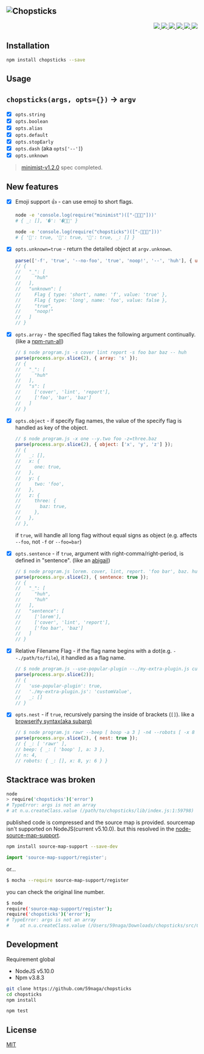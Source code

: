 ![Chopsticks](https://cloud.githubusercontent.com/assets/1548478/14408405/822af84a-ff2e-11e5-81d9-9d2d05f48911.gif)
---

<p align="right">
  <a href="https://npmjs.org/package/chopsticks">
    <img src="https://img.shields.io/npm/v/chopsticks.svg?style=flat-square">
  </a>
  <a href="https://travis-ci.org/59naga/chopsticks">
    <img src="http://img.shields.io/travis/59naga/chopsticks.svg?style=flat-square">
  </a>
  <a href="https://ci.appveyor.com/project/59naga/chopsticks">
    <img src="https://img.shields.io/appveyor/ci/59naga/chopsticks.svg?style=flat-square">
  </a>
  <a href="https://codeclimate.com/github/59naga/chopsticks/coverage">
    <img src="https://img.shields.io/codeclimate/github/59naga/chopsticks.svg?style=flat-square">
  </a>
  <a href="https://codeclimate.com/github/59naga/chopsticks">
    <img src="https://img.shields.io/codeclimate/coverage/github/59naga/chopsticks.svg?style=flat-square">
  </a>
  <a href="https://gemnasium.com/59naga/chopsticks">
    <img src="https://img.shields.io/gemnasium/59naga/chopsticks.svg?style=flat-square">
  </a>
</p>

Installation
---
```bash
npm install chopsticks --save
```

Usage
---

## `chopsticks(args, opts={})` -> `argv`
- [x] `opts.string`
- [x] `opts.boolean`
- [x] `opts.alias`
- [x] `opts.default`
- [x] `opts.stopEarly`
- [x] `opts.dash` (aka `opts['--']`)
- [x] `opts.unknown`

> [minimist-v1.2.0](https://github.com/substack/minimist#methods) spec completed.

## New features
- [x] Emoji support :+1: - can use emoji to short flags.
  ```bash
  node -e 'console.log(require("minimist")(["-🍣👹👺"]))'
  # { _: [], '�': '�👹👺' }

  node -e 'console.log(require("chopsticks")(["-🍣👹👺"]))'
  # { '🍣': true, '👹': true, '👺': true, _: [] }
  ```

- [x] `opts.unknown=true` - return the detailed object at `argv.unknown`.

  ```js
  parse(['-f', 'true', '--no-foo', 'true', 'noop!', '--', 'huh'], { unknown: true });
  // {
  //   "_": [
  //     "huh"
  //   ],
  //   "unknown": [
  //     Flag { type: 'short', name: 'f', value: 'true' },
  //     Flag { type: 'long', name: 'foo', value: false },
  //     "true",
  //     "noop!"
  //   ]
  // }
  ```

- [x] `opts.array` - the specified flag takes the following argument continually. (like a [npm-run-all](https://github.com/mysticatea/npm-run-all#run-a-mix-of-sequential-and-parallel-tasks))

  ```js
  // $ node program.js -s cover lint report -s foo bar baz -- huh
  parse(process.argv.slice(2), { array: 's' });
  // {
  //   "_": [
  //     "huh"
  //   ],
  //   "s": [
  //     ['cover', 'lint', 'report'],
  //     ['foo', 'bar', 'baz']
  //   ]
  // }
  ```

- [x] `opts.object` - if specify flag names, the value of the specify flag is handled as key of the object.

  ```js
  // $ node program.js -x one --y.two foo -z=three.baz
  parse(process.argv.slice(2), { object: ['x', 'y', 'z'] });
  // {
  //   _: [],
  //   x: {
  //     one: true,
  //   },
  //   y: {
  //     two: 'foo',
  //   },
  //   z: {
  //     three: {
  //       baz: true,
  //     },
  //   },
  // },
  ```

  if `true`, will handle all long flag without equal signs as object (e.g. affects `--foo`, not `-f` or `--foo=bar`)

- [x] `opts.sentence` - if `true`, argument with right-comma/right-period, is defined in "sentence". (like an [abigail](https://github.com/abigailjs/abigail#usage))

  ```js
  // $ node program.js lorem. cover, lint, report. 'foo bar', baz. huh -- huh
  parse(process.argv.slice(2), { sentence: true });
  // {
  //   "_": [
  //     "huh",
  //     "huh"
  //   ],
  //   "sentence": [
  //     ['lorem'],
  //     ['cover', 'lint', 'report'],
  //     ['foo bar', 'baz']
  //   ]
  // }
  ```

- [x] Relative Filename Flag - if the flag name begins with a dot(e.g. `--./path/to/file`), it handled as a flag name.

  ```js
  // $ node program.js --use-popular-plugin --./my-extra-plugin.js customValue
  parse(process.argv.slice(2));
  // {
  //   'use-popular-plugin': true,
  //   './my-extra-plugin.js': 'customValue',
  //   _: []
  // }
  ```

- [x] `opts.nest` - if `true`, recursively parsing the inside of brackets (`[]`). like a [browserify syntax(aka subarg)](https://github.com/substack/subarg#subarg)

  ```js
  // $ node program.js rawr --beep [ boop -a 3 ] -n4 --robots [ -x 8 -y 6 ]
  parse(process.argv.slice(2), { nest: true });
  // { _: [ 'rawr' ],
  // beep: { _: [ 'boop' ], a: 3 },
  // n: 4,
  // robots: { _: [], x: 8, y: 6 } }
  ```

Stacktrace was broken
---
```bash
node
> require('chopsticks')('error')
# TypeError: args is not an array
# at n.u.createClass.value (/path/to/chopsticks/lib/index.js:1:59798)
```
published code is compressed and the source map is provided.
sourcemap isn't supported on NodeJS(current v5.10.0). but this resolved in the [node-source-map-support](https://github.com/evanw/node-source-map-support#readme).

```bash
npm install source-map-support --save-dev
```
```js
import 'source-map-support/register';
```
or...
```bash
$ mocha --require source-map-support/register
```

you can check the original line number.

```bash
$ node
require('source-map-support/register');
require('chopsticks')('error');
# TypeError: args is not an array
#    at n.u.createClass.value (/Users/59naga/Downloads/chopsticks/src/Chopsticks.js:58:13)
```

Development
---
Requirement global
* NodeJS v5.10.0
* Npm v3.8.3

```bash
git clone https://github.com/59naga/chopsticks
cd chopsticks
npm install

npm test
```

License
---
[MIT](http://59naga.mit-license.org/)

